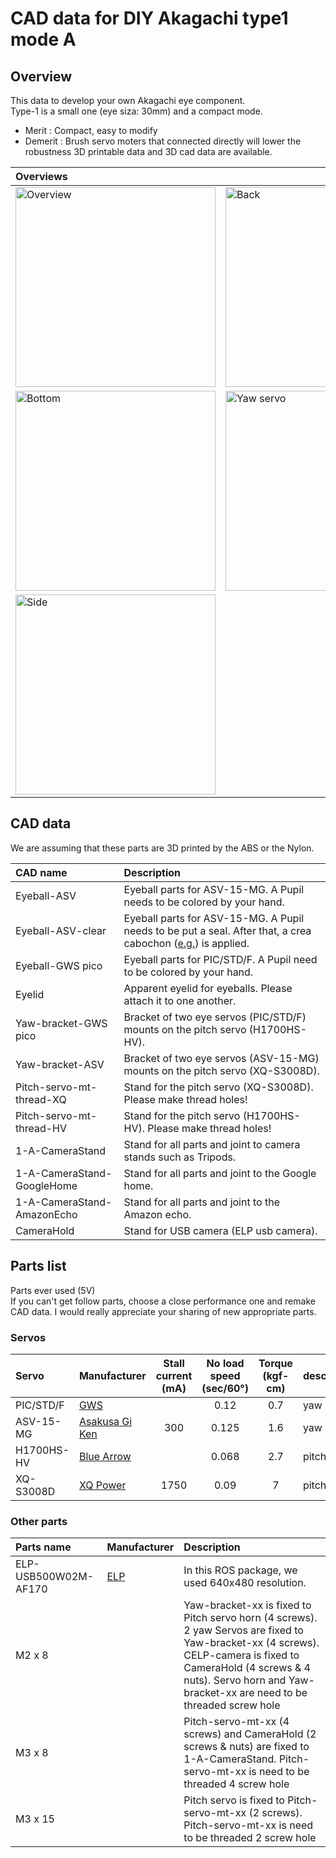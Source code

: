 CAD data for DIY Akagachi type1 mode A
====
## Overview  

This data to develop your own Akagachi eye component.  
Type-1 is a small one (eye siza: 30mm) and a compact mode.
- Merit : Compact, easy to modify
- Demerit : Brush servo moters that connected directly will lower the robustness
3D printable data and 3D cad data are available.

|Overviews||  
|:---|:---|  
|<img src=https://github.com/hayashik/akagachi_eye_robot_hardware/blob/master/cad/Akagachi-1A/images/DSC00029.JPG alt="Overview" width="320px">|<img src=https://github.com/hayashik/akagachi_eye_robot_hardware/blob/master/cad/Akagachi-1A/images/DSC00030.JPG alt="Back" width="320px">|  
|<img src=https://github.com/hayashik/akagachi_eye_robot_hardware/blob/master/cad/Akagachi-1A/images/DSC00031.JPG alt="Bottom" width="320px">|<img src=https://github.com/hayashik/akagachi_eye_robot_hardware/blob/master/cad/Akagachi-1A/images/DSC00033.JPG alt="Yaw servo" width="320px">|  
|<img src=https://github.com/hayashik/akagachi_eye_robot_hardware/blob/master/cad/Akagachi-1A/images/DSC00034.JPG alt="Side" width="320px">||  

## CAD data
We are assuming that these parts are 3D printed by the ABS or the Nylon.

|CAD name|Description|  
|:---|:---|  
|Eyeball-ASV|Eyeball parts for ASV-15-MG. A Pupil needs to be colored by your hand.|  
|Eyeball-ASV-clear|Eyeball parts for ASV-15-MG. A Pupil needs to be put a seal. After that, a crea cabochon ([e.g.](https://www.amazon.co.jp/dp/B01N9BWMKV)) is applied.|  
|Eyeball-GWS pico|Eyeball parts for PIC/STD/F. A Pupil need to be colored by your hand.|  
|Eyelid|Apparent eyelid for eyeballs. Please attach it to one another.|  
|Yaw-bracket-GWS pico|Bracket of two eye servos (PIC/STD/F) mounts on the pitch servo (H1700HS-HV).|  
|Yaw-bracket-ASV|Bracket of two eye servos (ASV-15-MG) mounts on the pitch servo (XQ-S3008D).|  
|Pitch-servo-mt-thread-XQ|Stand for the pitch servo (XQ-S3008D). Please make thread holes!|  
|Pitch-servo-mt-thread-HV|Stand for the pitch servo (H1700HS-HV). Please make thread holes!|  
|1-A-CameraStand|Stand for all parts and joint to camera stands such as Tripods.|  
|1-A-CameraStand-GoogleHome|Stand for all parts and joint to the Google home.|  
|1-A-CameraStand-AmazonEcho|Stand for all parts and joint to the Amazon echo.|  
|CameraHold|Stand for USB camera (ELP usb camera).|  

## Parts list
Parts ever used (5V)  
If you can't get follow parts, choose a close performance one and remake CAD data.
I would really appreciate your sharing of new appropriate parts.

### Servos
|Servo|Manufacturer|Stall current<br>(mA)|No load speed<br>(sec/60°)|Torque<br>(kgf-cm)|description|  
|:---|:---|:---:|:---:|:---:|:---|     
|PIC/STD/F|[GWS](https://gwsus.com/gws_com_tw_www/english/product/servo/sub%20micro.htm)||0.12|0.7|yaw servo|  
|ASV-15-MG|[Asakusa Gi Ken](http://www.robotsfx.com/robot/ASV-15.html)|300|0.125|1.6|yaw servo|  
|H1700HS-HV|[Blue Arrow](http://www.ltair.com/index.php?route=product/product&manufacturer_id=8&product_id=351)||0.068|2.7|pitch servo|  
|XQ-S3008D|[XQ Power](http://www.xq-power.com/XQ-S30P/show_64.html)|1750|0.09|7|pitch servo|  

### Other parts
|Parts name|Manufacturer|Description|  
|:---|:---|:---|  
|ELP-USB500W02M-AF170|[ELP](hhttp://www.webcamerausb.com/elp-wide-angle-5megapixels-high-resolution-ov5640-sensor-module-pcb-mini-auto-focus-camera-usb-with-170degree-fisheye-lens-p-64.html)|In this ROS package, we used 640x480 resolution.|  
|M2 x 8||Yaw-bracket-xx is fixed to Pitch servo horn (4 screws). 2 yaw Servos are fixed to Yaw-bracket-xx (4 screws). CELP-camera is fixed to CameraHold (4 screws & 4 nuts). Servo horn and Yaw-bracket-xx are need to be threaded screw hole|
|M3 x 8||Pitch-servo-mt-xx (4 screws) and CameraHold (2 screws & nuts) are fixed to 1-A-CameraStand. Pitch-servo-mt-xx is need to be threaded 4 screw hole|
|M3 x 15||Pitch servo is fixed to Pitch-servo-mt-xx (2 screws). Pitch-servo-mt-xx is need to be threaded 2 screw hole|

